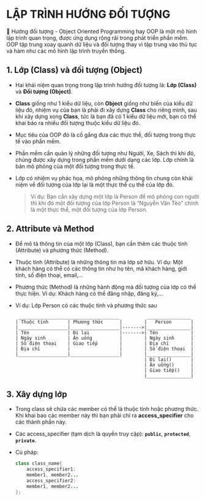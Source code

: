 # **LẬP TRÌNH HƯỚNG ĐỐI TƯỢNG**

🤖 Hướng đối tượng - Object Oriented Programming hay OOP là một mô hình lập trình quan trọng, được ứng dụng rộng rãi trong phát triển phần mềm. OOP tập trung xoay quanh dữ liệu và đối tượng thay vì tập trung vào thủ tục và hàm như các mô hình lập trình truyền thống.

## **1. __Lớp (Class)__ và __đối tượng (Object)__**
- Hai khái niệm quan trọng trong lập trình hướng đối tượng là: __Lớp (Class)__ và __Đối tượng (Object)__.

- __Class__ giống như 1 kiểu dữ liệu, còn __Object__ giống như biến của kiểu dữ liệu đó, nhiệm vụ của bạn là phải đi xây dựng __Class__ cho riêng mình, sau khi xây dựng xong __Class__, tức là bạn đã có 1 kiểu dữ liệu mới, bạn có thể khai báo ra nhiều đối tượng thuộc kiểu dữ liệu đó.
- Mục tiêu của OOP đó là cố gắng đưa các thực thể, đối tượng trong thực tế vào phần mềm.
- Phần mềm cần quản lý những đối tượng như Người, Xe, Sách thì khi đó, chúng được xây dựng trong phần mềm dưới dạng các lớp. Lớp chính là bản mô phỏng của một đối tượng trong thực tế.
- Lớp có nhiệm vụ phác họa, mô phỏng những thông tin chung còn khái niệm về đối tượng của lớp lại là một thực thể cụ thể của lớp đó.
  > Ví dụ:
  > Bạn cần xây dựng một lớp là Person để mô phỏng con người thì khi đó một đối tượng của lớp Person là “Nguyễn Văn Tèo” chính là một thực thể, một đối tượng của lớp Person.

## **2. __Attribute__ và __Method__**
- Để mô tả thông tin của một lớp (Class), bạn cần thêm các thuộc tính (Attribute) và phương thức (Method).

- Thuộc tính (Attribute) là những thông tin mà lớp sở hữu. Ví dụ: Một khách hàng có thể có các thông tin như họ tên, mã khách hàng, giới tính, số điện thoại, email,...
- Phương thức (Method) là những hành động mà đối tượng của lớp có thể thực hiện. Ví dụ: Khách hàng có thể đăng nhập, đăng ký,...
- Ví dụ: Lớp Person có các thuộc tính và phương thức sau
  ```
   _____________________________________          ________________
  | Thuộc tính       | Phương thức      |        |   Person       |
  |__________________|__________________|------->|________________|
  | Tên              | Đi lại           |------->| Tên            |
  | Ngày sinh        | Ăn uống          |        | Ngày sinh      |
  | Số điện thoại    | Giao tiếp        |        | Địa chỉ        |
  | Địa chỉ          |                  |        | Số điện thoại  |
  |__________________|__________________|        |________________|
                                                 | Đi lại()       |
                                                 | Ăn uống()      |
                                                 | Giao tiếp()    |
                                                 |________________|
  ```

## **3. Xây dựng lớp**
- Trong class sẽ chứa các member có thể là thuộc tính hoặc phương thức. Khi khai bao các member này thì bạn phải chỉ ra __access_specifier__ cho các thành phần này.

- Các access_specifier (tạm dịch là quyền truy cập): __`public`__, __`protected`__, __`private`__.
- Cú pháp:
  ```java
  class class_name{
      access_specifier1:
      member1, member2...
      access_specifier2:
      member1, member2...
  };
  ```
